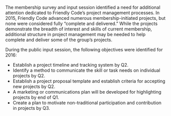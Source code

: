 The membership survey and input session identified a need for additional attention dedicated to Friendly Code’s project management processes. In 2015, Friendly Code advanced numerous membership-initiated projects, but none were considered fully “complete and delivered.” While the projects demonstrate the breadth of interest and skills of current membership, additional structure in project management may be needed to help complete and deliver some of the group’s projects. 

During the public input session, the following objectives were identified for 2016:
- Establish a project timeline and tracking system by Q2.  
- Identify a method to communicate the skill or task needs on individual projects by Q2.
- Establish a project proposal template and establish criteria for accepting new projects by Q2.
- A marketing or communications plan will be developed for highlighting projects by end of Q1. 
- Create a plan to motivate non-traditional participation and contribution in projects by Q3.

